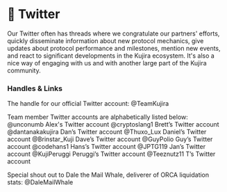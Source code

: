 # 🐥 Twitter

Our Twitter often has threads where we congratulate our partners' efforts, quickly disseminate information about new protocol mechanics, give updates about protocol performance and milestones, mention new events, and react to significant developments in the Kujira ecosystem. It's also a nice way of engaging with us and with another large part of the Kujira community.&#x20;

### Handles & Links

The handle for our official Twitter account: @TeamKujira

Team member Twitter accounts are alphabetically listed below:                                                                                                                                                           @unconumb Alex's Twitter account                                                                                           @cryptoslang1 Brett’s Twitter account                                                                                                     @dantanakakujira Dan’s Twitter account                                                                                                                                                                                                         @Thuxo\_Lux Daniel’s Twitter account                                                                                                                                                                                                         @Brinstar\_Kuji Dave’s Twitter account                                                                                                                                                                                                         @GuyPolio Guy’s Twitter account                                                                                                                                                                                                         @codehans1 Hans’s Twitter account                                                                                                                                                                                                         @JPTG119 Jan’s Twitter account                                                                                                                                                                                                         @KujiPeruggi Peruggi’s Twitter account                                                                                                                                                       @Teeznutz11 T’s Twitter account

Special shout out to Dale the Mail Whale, deliverer of ORCA liquidation stats: @DaleMailWhale
